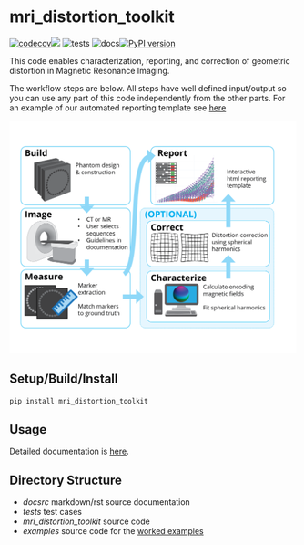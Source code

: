 # mri_distortion_toolkit  
[![codecov](https://codecov.io/gh/Image-X-Institute/mri_distortion_toolkit/graph/badge.svg?token=3MCT7S6KVK)](https://codecov.io/gh/Image-X-Institute/mri_distortion_toolkit)![](docsrc/__resources/interrogate.svg)  ![tests](https://github.com/ACRF-Image-X-Institute/MRI_DistortionQA/actions/workflows/run_tests.yml/badge.svg) ![docs](https://github.com/ACRF-Image-X-Institute/MRI_DistortionQA/actions/workflows/build_docs.yml/badge.svg)[![PyPI version](https://badge.fury.io/py/mri_distortion_toolkit.svg)](https://badge.fury.io/py/mri_distortion_toolkit)

This code enables characterization, reporting, and correction of geometric distortion in Magnetic Resonance Imaging.

The workflow steps are below. All steps have well defined input/output so you can use any part of this code independently from the other parts. For an example of our automated reporting template see [here](https://image-x-institute.github.io/mri_distortion_toolkit/_static/MR_QA_report_20_05_2022.html)

![](docsrc/__resources/Brendan_Phantom.png)



## Setup/Build/Install

```bash
pip install mri_distortion_toolkit
```

## Usage

Detailed documentation is [here](https://image-x-institute.github.io/mri_distortion_toolkit/). 

## Directory Structure

- *docsrc* markdown/rst source documentation
- *tests* test cases 
- *mri_distortion_toolkit* source code 
- *examples* source code for the [worked examples](https://image-x-institute.github.io/mri_distortion_toolkit/examples.html)
